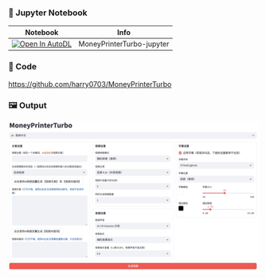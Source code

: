 ### 🍊 Jupyter Notebook

| Notebook | Info
| --- | --- |
[![Open In AutoDL](https://www.autodl.com/assets/logo-white.d0325b45.png)](https://www.codewithgpu.com/) | MoneyPrinterTurbo-jupyter

### 🧬 Code
https://github.com/harry0703/MoneyPrinterTurbo

### 🖼 Output

![download](assets/webui.jpg)